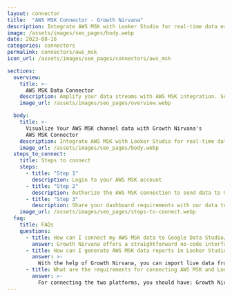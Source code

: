 ```yaml
---
layout: connector
title:  "AWS MSK Connector - Growth Nirvana"
description: Integrate AWS MSK with Looker Studio for real-time data experiences that fuel rapid decision-making.
image: /assets/images/seo_pages/body.webp
date: 2023-08-16
categories: connectors
permalink: connectors/aws_msk
icon_url: /assets/images/seo_pages/connectors/aws_msk

sections:
  overview:
    title: >-
      AWS MSK Data Connector
    description: Amplify your data streams with AWS MSK integration. Seamlessly channel real-time data from Amazon Managed Streaming for Apache Kafka into Looker Studio's analytical engine, empowering you with immediate insights for data-driven decisions.
    image_url: /assets/images/seo_pages/overview.webp

  body:
    title: >-
      Visualize Your AWS MSK channel data with Growth Nirvana's
      AWS MSK Connector
    description: Integrate AWS MSK with Looker Studio for real-time data experiences that fuel rapid decision-making.
    image_url: /assets/images/seo_pages/body.webp
  steps_to_connect:
    title: Steps to connect
    steps:
      - title: "Step 1"
        description: Login to your AWS MSK account
      - title: "Step 2"
        description: Authorize the AWS MSK connection to send data to Growth Nirvana
      - title: "Step 3"
        description: Share your dashboard requirements with our data team. We will build the report for you.
    image_url: /assets/images/seo_pages/steps-to-connect.webp
  faq:
    title: FAQs
    questions:
      - title: How can I connect my AWS MSK data to Google Data Studio/Looker Studio?
        answer: Growth Nirvana offers a straightforward no-code interface to connect to AWS MSK data sources.
      - title: How can I generate AWS MSK data reports in Looker Studio?
        answer: >-
          With the help of Growth Nirvana, you can import live data from AWS MSK into Looker Studio. These data can be viewed in charts, tables, and dashboards to generate branded reports that can be shared instantly.
      - title: What are the requirements for connecting AWS MSK and Looker Studio?
        answer: >-
          For connecting the two platforms, you should have: Growth Nirvana Account and AWS MSK Ads Account
---
```

